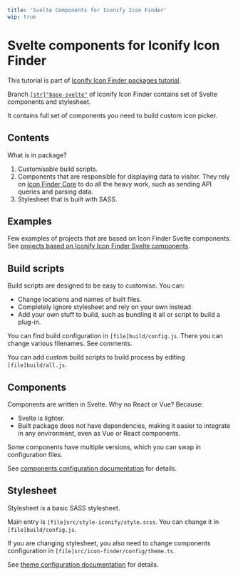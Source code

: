 ```yaml
title: 'Svelte Components for Iconify Icon Finder'
wip: true
```

# Svelte components for Iconify Icon Finder

This tutorial is part of [Iconify Icon Finder packages tutorial](../index.md).

Branch [`[str]"base-svelte"`](https://github.com/iconify/icon-finder/tree/base-svelte) of Iconify Icon Finder contains set of Svelte components and stylesheet.

It contains full set of components you need to build custom icon picker.

## Contents

What is in package?

1. Customisable build scripts.
2. Components that are responsible for displaying data to visitor. They rely on [Icon Finder Core](../core/index.md) to do all the heavy work, such as sending API queries and parsing data.
3. Stylesheet that is built with SASS.

## Examples

Few examples of projects that are based on Icon Finder Svelte components. See [projects based on Iconify Icon Finder Svelte components](./examples.md).

## Build scripts

Build scripts are designed to be easy to customise. You can:

- Change locations and names of built files.
- Completely ignore stylesheet and rely on your own instead.
- Add your own stuff to build, such as bundling it all or script to build a plug-in.

You can find build configuration in `[file]build/config.js`. There you can change various filenames. See comments.

You can add custom build scripts to build process by editing `[file]build/all.js`.

## Components

Components are written in Svelte. Why no React or Vue? Because:

- Svelte is lighter.
- Built package does not have dependencies, making it easier to integrate in any environment, even as Vue or React components.

Some components have multiple versions, which you can swap in configuration files.

See [components configuration documentation](./components-config.md) for details.

## Stylesheet

Stylesheet is a basic SASS stylesheet.

Main entry is `[file]src/style-iconify/style.scss`. You can change it in `[file]build/config.js`.

If you are changing stylesheet, you also need to change components configuration in `[file]src/icon-finder/config/theme.ts`.

See [theme configuration documentation](./components-config.md#theme) for details.
